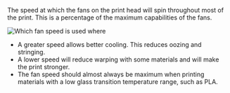 The speed at which the fans on the print head will spin throughout most of the print. This is a percentage of the maximum capabilities of the fans.

![Which fan speed is used where](images/cool_fan_speed.svg)
* A greater speed allows better cooling. This reduces oozing and stringing.
* A lower speed will reduce warping with some materials and will make the print stronger.
* The fan speed should almost always be maximum when printing materials with a low glass transition temperature range, such as PLA.